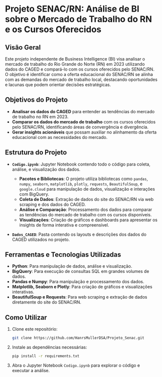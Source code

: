 # Projeto SENAC/RN: Análise de BI sobre o Mercado de Trabalho do RN e os Cursos Oferecidos

## Visão Geral

Este projeto independente de Business Intelligence (BI) visa analisar o mercado de trabalho do Rio Grande do Norte (RN) em 2023 utilizando dados do CAGED e compará-lo com os cursos oferecidos pelo SENAC/RN. O objetivo é identificar como a oferta educacional do SENAC/RN se alinha com as demandas do mercado de trabalho local, destacando oportunidades e lacunas que podem orientar decisões estratégicas.

## Objetivos do Projeto

- **Analisar os dados do CAGED** para entender as tendências do mercado de trabalho no RN em 2023.
- **Comparar os dados do mercado de trabalho** com os cursos oferecidos pelo SENAC/RN, identificando áreas de convergência e divergência.
- **Gerar insights acionáveis** que possam auxiliar no alinhamento da oferta educacional com as necessidades do mercado.

## Estrutura do Projeto

- **`Codigo.ipynb`**: Jupyter Notebook contendo todo o código para coleta, análise, e visualização dos dados. 
  - **Pacotes e Bibliotecas**: O projeto utiliza bibliotecas como `pandas`, `numpy`, `seaborn`, `matplotlib`, `plotly`, `requests`, `BeautifulSoup`, e `google.cloud` para manipulação de dados, visualização e interações com BigQuery.
  - **Coleta de Dados**: Extração de dados do site do SENAC/RN via web scraping e dos dados do CAGED.
  - **Análise e Comparação**: Processamento dos dados para comparar as tendências do mercado de trabalho com os cursos disponíveis.
  - **Visualizações**: Criação de gráficos e dashboards para apresentar os insights de forma interativa e compreensível.

- **`Dados_CAGED`**: Pasta contendo os layouts e descrições dos dados do CAGED utilizados no projeto.

## Ferramentas e Tecnologias Utilizadas

- **Python**: Para manipulação de dados, análise e visualização.
- **BigQuery**: Para execução de consultas SQL em grandes volumes de dados.
- **Pandas e Numpy**: Para manipulação e processamento dos dados.
- **Matplotlib, Seaborn e Plotly**: Para criação de gráficos e visualizações interativas.
- **BeautifulSoup e Requests**: Para web scraping e extração de dados diretamente do site do SENAC/RN.

## Como Utilizar

1. Clone este repositório:
   ```bash
   git clone https://github.com/HanrsMullerDSA/Projeto_Senac.git
2. Instale as dependências necessárias:
   ```bash
   pip install -r requirements.txt
3. Abra o Jupyter Notebook `Codigo.ipynb` para explorar o código e executar a análise.
